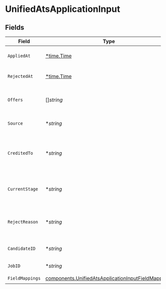 # UnifiedAtsApplicationInput


## Fields

| Field                                                                                                                    | Type                                                                                                                     | Required                                                                                                                 | Description                                                                                                              |
| ------------------------------------------------------------------------------------------------------------------------ | ------------------------------------------------------------------------------------------------------------------------ | ------------------------------------------------------------------------------------------------------------------------ | ------------------------------------------------------------------------------------------------------------------------ |
| `AppliedAt`                                                                                                              | [*time.Time](https://pkg.go.dev/time#Time)                                                                               | :heavy_minus_sign:                                                                                                       | The application date                                                                                                     |
| `RejectedAt`                                                                                                             | [*time.Time](https://pkg.go.dev/time#Time)                                                                               | :heavy_minus_sign:                                                                                                       | The rejection date                                                                                                       |
| `Offers`                                                                                                                 | []*string*                                                                                                               | :heavy_minus_sign:                                                                                                       | The offers UUIDs for the application                                                                                     |
| `Source`                                                                                                                 | **string*                                                                                                                | :heavy_minus_sign:                                                                                                       | The source of the application                                                                                            |
| `CreditedTo`                                                                                                             | **string*                                                                                                                | :heavy_minus_sign:                                                                                                       | The UUID of the person credited for the application                                                                      |
| `CurrentStage`                                                                                                           | **string*                                                                                                                | :heavy_minus_sign:                                                                                                       | The UUID of the current stage of the application                                                                         |
| `RejectReason`                                                                                                           | **string*                                                                                                                | :heavy_minus_sign:                                                                                                       | The rejection reason for the application                                                                                 |
| `CandidateID`                                                                                                            | **string*                                                                                                                | :heavy_minus_sign:                                                                                                       | The UUID of the candidate                                                                                                |
| `JobID`                                                                                                                  | **string*                                                                                                                | :heavy_minus_sign:                                                                                                       | The UUID of the job                                                                                                      |
| `FieldMappings`                                                                                                          | [components.UnifiedAtsApplicationInputFieldMappings](../../models/components/unifiedatsapplicationinputfieldmappings.md) | :heavy_check_mark:                                                                                                       | N/A                                                                                                                      |